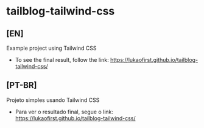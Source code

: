 # tailblog-tailwind-css

## [EN]
Example project using Tailwind CSS

* To see the final result, follow the link: https://lukaofirst.github.io/tailblog-tailwind-css/

## [PT-BR]
Projeto simples usando Tailwind CSS

* Para ver o resultado final, segue o link: https://lukaofirst.github.io/tailblog-tailwind-css/
